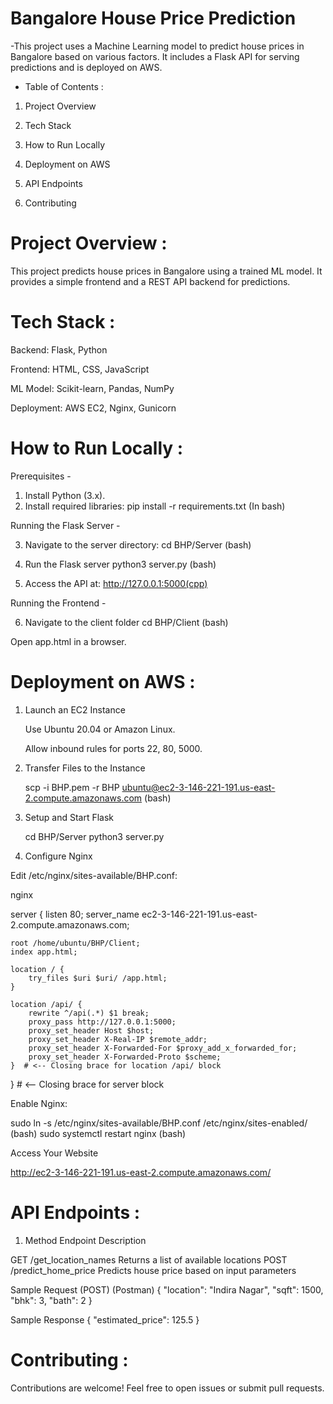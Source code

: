 # Bangalore House Price Prediction
-This project uses a Machine Learning model to predict house prices in Bangalore based on various factors. It includes a Flask API for serving predictions and is deployed on AWS.

* Table of Contents :
1) Project Overview

2) Tech Stack

3) How to Run Locally

4) Deployment on AWS

5) API Endpoints

6) Contributing

# Project Overview :
This project predicts house prices in Bangalore using a trained ML model. It provides a simple frontend and a REST API backend for predictions.

# Tech Stack :
Backend: Flask, Python

Frontend: HTML, CSS, JavaScript

ML Model: Scikit-learn, Pandas, NumPy

Deployment: AWS EC2, Nginx, Gunicorn

# How to Run Locally :
  
Prerequisites -

1) Install Python (3.x).
2) Install required libraries:
pip install -r requirements.txt (In bash)

Running the Flask Server - 

3) Navigate to the server directory:
cd BHP/Server (bash)

4) Run the Flask server
python3 server.py (bash)

5) Access the API at:
http://127.0.0.1:5000(cpp)

Running the Frontend -

6) Navigate to the client folder
cd BHP/Client (bash)

Open app.html in a browser.

# Deployment on AWS :
  
1) Launch an EC2 Instance

    Use Ubuntu 20.04 or Amazon Linux.

    Allow inbound rules for ports 22, 80, 5000.

2) Transfer Files to the Instance

    scp -i BHP.pem -r BHP ubuntu@ec2-3-146-221-191.us-east-2.compute.amazonaws.com (bash)

3) Setup and Start Flask

    cd BHP/Server
    python3 server.py
  
4) Configure Nginx

  Edit /etc/nginx/sites-available/BHP.conf:

nginx

server {
    listen 80;
    server_name ec2-3-146-221-191.us-east-2.compute.amazonaws.com;

    root /home/ubuntu/BHP/Client;
    index app.html;

    location / {
        try_files $uri $uri/ /app.html;
    }

    location /api/ {
        rewrite ^/api(.*) $1 break;
        proxy_pass http://127.0.0.1:5000;
        proxy_set_header Host $host;
        proxy_set_header X-Real-IP $remote_addr;
        proxy_set_header X-Forwarded-For $proxy_add_x_forwarded_for;
        proxy_set_header X-Forwarded-Proto $scheme;
    }  # <-- Closing brace for location /api/ block
}  # <-- Closing brace for server block   

Enable Nginx:

sudo ln -s /etc/nginx/sites-available/BHP.conf /etc/nginx/sites-enabled/ (bash)
sudo systemctl restart nginx (bash)

Access Your Website

http://ec2-3-146-221-191.us-east-2.compute.amazonaws.com/

# API Endpoints :

1) Method	Endpoint	Description

GET	/get_location_names	Returns a list of available locations
POST	/predict_home_price	Predicts house price based on input parameters

Sample Request (POST)
(Postman)
{ 
    "location": "Indira Nagar",
    "sqft": 1500,
    "bhk": 3,
    "bath": 2
}

Sample Response
{
    "estimated_price": 125.5
}

# Contributing :

Contributions are welcome! Feel free to open issues or submit pull requests.
